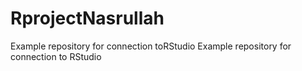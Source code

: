 # RprojectNasrullah
Example repository for connection toRStudio
Example repository for connection to RStudio